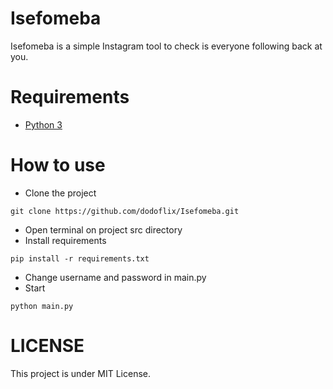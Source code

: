 # Isefomeba
Isefomeba is a simple Instagram tool to check is everyone following back at you.

# Requirements
- [Python 3](https://www.python.org/downloads/)

# How to use
- Clone the project
```
git clone https://github.com/dodoflix/Isefomeba.git
```
- Open terminal on project src directory
- Install requirements
```
pip install -r requirements.txt
```
- Change username and password in main.py
- Start
```
python main.py
```
# LICENSE
This project is under MIT License.
